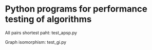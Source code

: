 # Python programs for performance testing of algorithms

All pairs shortest paht: test_apsp.py

Graph isomorphism: test_gi.py
